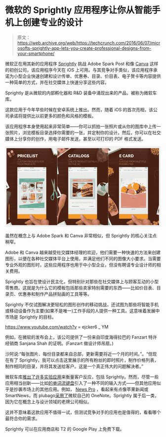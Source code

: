 # 微软的 Sprightly 应用程序让你从智能手机上创建专业的设计

> 原文：<https://web.archive.org/web/https://techcrunch.com/2016/06/07/microsofts-sprightly-app-lets-you-create-professional-designs-from-your-smartphone/>

微软正在用其新的应用程序 [Sprightly](https://web.archive.org/web/20221025223325/https://itunes.apple.com/app/apple-store/id1114875964?mt=8) 挑战 Adobe Spark Post 和像 [Canva](https://web.archive.org/web/20221025223325/https://beta.techcrunch.com/2015/10/06/design-platform-canva-scores-15-million-series-a-valued-at-165-million/) 这样的初创公司，该应用程序今天在 iOS 上可用。与其竞争对手类似，该应用程序承诺为小型企业快速创建和设计传单、优惠券、目录、价目表、电子贺卡等内容提供一种简单的方式，并在社交媒体上快速分享这些内容。

Sprightly 是从微软的内部孵化器和 R&D 装备中涌现出来的产品，被称为微软车库。

这款应用于今年早些时候在安卓系统上推出。然而，随着 iOS 的首次亮相，该公司承诺将提供比以前更多的颜色和风格的模板。

该应用程序本身使用起来非常简单——你可以抓拍一张照片或从你的图库中上传一张照片，浏览模板目录选择你需要的一张，并定制你的设计。然后，你可以在社交媒体上分享你的创作，用电子邮件发送，甚至以可打印的 PDF 格式发送。

![Sprightly-iOS_2](img/3a6fad5481c4d2b6217319d28e71b37d.png)

虽然在概念上与 Adobe Spark 和 Canva 非常相似，但 Sprightly 的核心关注点稍窄。

Adobe 和 Canva 越来越受社交媒体经理的欢迎，他们需要一种快速的方法来创建图形，以便在各种社交媒体平台上使用，并满足他们不同的图像大小要求。当需要专业外观的图形时，这些应用程序也用于中小型企业，但没有聘请专业设计师的相关费用。

Sprightly 也旨在使设计民主化，但特别针对那些在社交媒体上与顾客互动的小型零售商。这就是为什么它的模板包括那些卖家特别需要的东西——比如价目表、目录页、优惠券和制作产品拼贴画的工具等等。

Sprightly 不仅试图解决更轻松的图形创作的移动挑战，还试图为那些将智能手机或移动设备作为主要(如果不是唯一)工作手段的人提供一种工具。这意味着发展中市场是 Sprightly 的目标。

https://www.youtube.com/watch?v = ejcker6 _ YM

例如，在微软的发布会上，该公司提供了一份来自印度海得拉巴的 Fanzart 特许经销商 Sanjana Shah 的证明。(Fanzart 做设计师吊扇。)

沙阿说:“每张图片、每份目录都来自总部，更新需要将近一个月的时间。”。“但现在有了 Sprightly，我可以点击这里展示的所有粉丝的即时照片，制作价格列表，制作相同的目录，并将其发送给客户。这是一个真正伟大的问题解决者。”

微软车库[推出了许多实验应用](https://web.archive.org/web/20221025223325/https://www.microsoft.com/en-us/garage/#garage-workbench)来衡量客户反应，包括 Sprightly。然而，尽管一些应用相当创新——比如[的单词流键盘](https://web.archive.org/web/20221025223325/https://beta.techcrunch.com/2016/04/25/microsofts-word-flow-keyboard-app-lands-on-ios/)引入了一种不同的输入方式——但其他应用似乎是抄袭市场上的其他应用。例如， [News Pro](https://web.archive.org/web/20221025223325/https://www.microsoft.com/en-us/garage/#app-news-pro) ，看起来有点像苹果新闻或 SmartNews，而 plubago[采用了](https://web.archive.org/web/20221025223325/http://thenextweb.com/apps/2016/02/19/microsoft-just-released-its-own-onenote-competitor-for-stylus-lovers/#gref)微软自己的 OneNote。Sprightly 属于后一类，因为它在概念上与设计领域的老牌公司相似。

这并不意味着这款应用不值得一试，但测试竞争对手的应用也是值得的，看看哪个最符合你的需求。

Sprightly 可以在应用商店和 T2 的 Google Play 上免费下载。